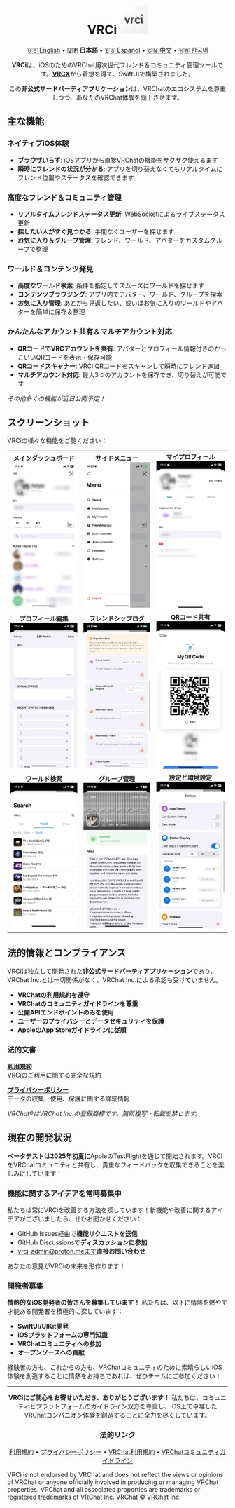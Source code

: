 <div align="center">

# VRCi <img src="./icon/icon.png" width="64" height="64"> </img>

[🇺🇸 English](README.md) • **🇯🇵 日本語** • [🇪🇸 Español](README_es.md) • [🇨🇳 中文](README_cn.md) • [🇰🇷 한국어](README_kr.md)

**VRCi**は、iOSのためのVRChat用次世代フレンド＆コミュニティ管理ツールです。[**VRCX**](https://github.com/vrcx-team/VRCX)から着想を得て、SwiftUIで構築されました。

この**非公式サードパーティアプリケーション**は、VRChatのエコシステムを尊重しつつ、あなたのVRChat体験を向上させます。

<div align="left">

## 主な機能

### **ネイティブiOS体験**
- **ブラウザいらず**: iOSアプリから直接VRChatの機能をサクサク使えるます
- **瞬時にフレンドの状況が分かる**: アプリを切り替えなくてもリアルタイムにフレンド位置やステータスを確認できます

### **高度なフレンド＆コミュニティ管理**
- **リアルタイムフレンドステータス更新**: WebSocketによるライブステータス更新
- **探したい人がすぐ見つかる**: 手間なくユーザーを探せます
- **お気に入り＆グループ管理**: フレンド、ワールド、アバターをカスタムグループで整理

### **ワールド＆コンテンツ発見**
- **高度なワールド検索**: 条件を指定してスムーズにワールドを探せます
- **コンテンツブラウジング**: アプリ内でアバター、ワールド、グループを探索
- **お気に入り管理**: あとから見返したい、或いはお気に入りのワールドやアバターを簡単に保存＆整理

### **かんたんなアカウント共有＆マルチアカウント対応**
- **QRコードでVRCアカウントを共有**: アバターとプロフィール情報付きのかっこいいQRコードを表示・保存可能
- **QRコードスキャナー**: VRCi QRコードをスキャンして瞬時にフレンド追加
- **マルチアカウント対応**: 最大3つのアカウントを保存でき、切り替えが可能です

*その他多くの機能が近日公開予定！*

## スクリーンショット

VRCiの様々な機能をご覧ください：

<table align="center">
  <tr>
    <td align="center">
      <strong>メインダッシュボード</strong><br>
      <img src="./img/main.png" alt="メインダッシュボード" width="280" />
    </td>
    <td align="center">
      <strong>サイドメニュー</strong><br>
      <img src="./img/sidemenu.png" alt="サイドメニュー" width="280" />
    </td>
    <td align="center">
      <strong>マイプロフィール</strong><br>
      <img src="./img/myprofile.png" alt="マイプロフィール" width="280" />
    </td>
  </tr>
  <tr>
    <td align="center">
      <strong>プロフィール編集</strong><br>
      <img src="./img/edit_profile.png" alt="プロフィール編集" width="280" />
    </td>
    <td align="center">
      <strong>フレンドシップログ</strong><br>
      <img src="./img/friendship_log.png" alt="フレンドシップログ" width="280" />
    </td>
    <td align="center">
      <strong>QRコード共有</strong><br>
      <img src="./img/qr.png" alt="QRコード" width="280" />
    </td>
  </tr>
  <tr>
    <td align="center">
      <strong>ワールド検索</strong><br>
      <img src="./img/search_world.png" alt="ワールド検索" width="280" />
    </td>
    <td align="center">
      <strong>グループ管理</strong><br>
      <img src="./img/group.png" alt="グループ" width="280" />
    </td>
    <td align="center">
      <strong>設定と環境設定</strong><br>
      <img src="./img/setting.png" alt="設定" width="280" />
    </td>
  </tr>
</table>

## 法的情報とコンプライアンス

VRCiは独立して開発された**非公式サードパーティアプリケーション**であり、VRChat Inc.とは一切関係がなく、VRChat Inc.による承認も受けていません。

- **VRChatの利用規約を遵守**
- **VRChatのコミュニティガイドラインを尊重**
- **公開APIエンドポイントのみを使用**
- **ユーザーのプライバシーとデータセキュリティを保護**
- **AppleのApp Storeガイドラインに従順**

### 法的文書

**[利用規約](https://vrci-eula-deploy.vercel.app/terms)**  
VRCiのご利用に関する完全な規約

**[プライバシーポリシー](https://vrci-eula-deploy.vercel.app/privacy)**  
データの収集、使用、保護に関する詳細情報

*VRChat®はVRChat Inc.の登録商標です。無断複写・転載を禁じます。*

## 現在の開発状況

**ベータテストは2025年初夏に**AppleのTestFlightを通じて開始されます。VRCiをVRChatコミュニティと共有し、貴重なフィードバックを収集できることを楽しみにしています！

### 機能に関するアイデアを常時募集中

私たちは常にVRCiを改善する方法を探しています！新機能や改善に関するアイデアがございましたら、ぜひお聞かせください：
- GitHub Issues経由で**機能リクエストを送信**
- GitHub Discussionsで**ディスカッションに参加**
- vrci_admin@proton.meまで**直接お問い合わせ**

あなたの意見がVRCiの未来を形作ります！

### 開発者募集

**情熱的なiOS開発者の皆さんを募集しています！** 私たちは、以下に情熱を燃やす才能ある開発者を積極的に探しています：
- **SwiftUI/UIKit開発**
- **iOSプラットフォームの専門知識**
- **VRChatコミュニティへの参加**
- **オープンソースへの貢献**

経験者の方も、これからの方も、VRChatコミュニティのために素晴らしいiOS体験を創造することに情熱をお持ちであれば、ぜひチームにご参加ください！

---

<div align="center">

**VRCiにご関心をお寄せいただき、ありがとうございます！** 私たちは、コミュニティとプラットフォームのガイドライン双方を尊重し、iOS上で卓越したVRChatコンパニオン体験を創造することに全力を尽くしています。

### 法的リンク
[利用規約](https://vrci-eula-deploy.vercel.app/terms) • [プライバシーポリシー](https://vrci-eula-deploy.vercel.app/privacy) • [VRChat利用規約](https://hello.vrchat.com/legal) • [VRChatコミュニティガイドライン](https://hello.vrchat.com/community-guidelines)

</div>

VRCi is not endorsed by VRChat and does not reflect the views or opinions of VRChat or anyone officially involved in producing or managing VRChat properties. VRChat and all associated properties are trademarks or registered trademarks of VRChat Inc. VRChat © VRChat Inc.
